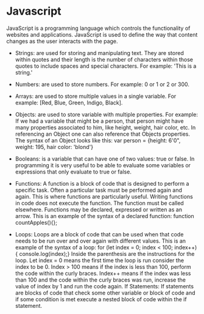# Javascript

JavaScript is a programming language which controls the functionality of websites and applications. JavaScript is used to define the way that content changes as the user interacts with the page.

- Strings: are used for storing and manipulating text. They are stored within quotes and their length is the number of characters within those quotes to include spaces and special characters. For example: 'This is a string.'
- Numbers: are used to store numbers. For example: 0 or 1 or 2 or 300.
- Arrays: are used to store multiple values in a single variable. For example: [Red, Blue, Green, Indigo, Black].
- Objects: are used to store variable with multiple properties. For example: If we had a variable that might be a person, that person might have many properties associated to him, like height, weight, hair color, etc. In referencing an Object one can also reference that Objects properties. The syntax of an Object looks like this: var person = {height: 6'0", weight: 195, hair color: 'blond'}
- Booleans: is a variable that can have one of two values: true or false. In programming it is very useful to be able to evaluate some variables or expressions that only evaluate to true or false.

- Functions: A function is a block of code that is designed to perform a specific task. Often a particular task must be performed again and again. This is where functions are particularly useful. Writing functions in code does not execute the function. The function must be called elsewhere. Functions may be declared, expressed or written as an arrow.
This is an example of the syntax of a declared function: function countApples(){};
- Loops: Loops are a block of code that can be used when that code needs to be run over and over again with different values.
This is an example of the syntax of a loop: for (let index = 0; index < 100; index++){ console.log(index);}
Inside the parenthesis are the instructions for the loop. Let index = 0 means the first time the loop is run consider the index to be 0. Index > 100 means if the index is less than 100, perform the code within the curly braces. Index++ means if the index was less than 100 and the code within the curly braces was run, increase the value of index by 1 and run the code again.
If Statements: If statements are blocks of code that check some other variable or block of code and if some condition is met execute a nested block of code within the if statement.